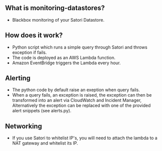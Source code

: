 ## What is monitoring-datastores?
- Blackbox monitoring of your Satori Datastore.

## How does it work?
- Python script which runs a simple query through Satori and throws exception if fails.
- The code is deployed as an AWS Lambda function.
- Amazon EventBridge triggers the Lambda every hour.

## Alerting
- The python code by default raise an exeption when query fails.
- When a query fails, an exception is raised, the exception can then be transformed into an alert via CloudWatch and Incident Manager, Alternatively the exception can be replaced with one of the provided alert snippets (see alerts.py).

## Networking
- If you use Satori to whitelist IP's, you will need to attach the lambda to a NAT gateway and whitelist its IP.